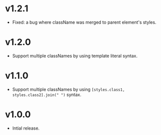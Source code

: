 # v1.2.1

* Fixed: a bug where className was merged to parent element's styles.

# v1.2.0

* Support multiple classNames by using template literal syntax.

# v1.1.0

* Support multiple classNames by using `[styles.class1, styles.class2].join(" ")` syntax.

# v1.0.0

* Intial release.

